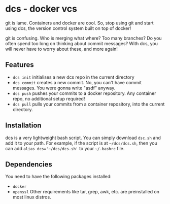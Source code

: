 # dcs - docker vcs

git is lame. Containers and docker are cool. So, stop using git and start using dcs, the version control system built on top of docker!

git is confusing. Who is merging what where? Too many branches? Do you often spend too long on thinking about commit messages? With dcs, you will never have to worry about these, and more again!

## Features
- `dcs init` initialises a new dcs repo in the current directory
- `dcs commit` creates a new commit. No, you can't have commit messages. You were gonna write "asdf" anyway.
- `dcs push` pushes your commits to a docker repository. Any container repo, no additional setup required!
- `dcs pull` pulls your commits from a container repository, into the current directory.

## Installation
dcs is a very lightweight bash script. You can simply download `dsc.sh` and add it to your path. For example, if the script is at `~/dcs/dcs.sh`, then you can add `alias dcs='~/dcs/dcs.sh'` to your `~/.bashrc` file.

## Dependencies
You need to have the following packages installed:
- `docker`
- `openssl`
Other requirements like tar, grep, awk, etc. are preinstalled on most linux distros.